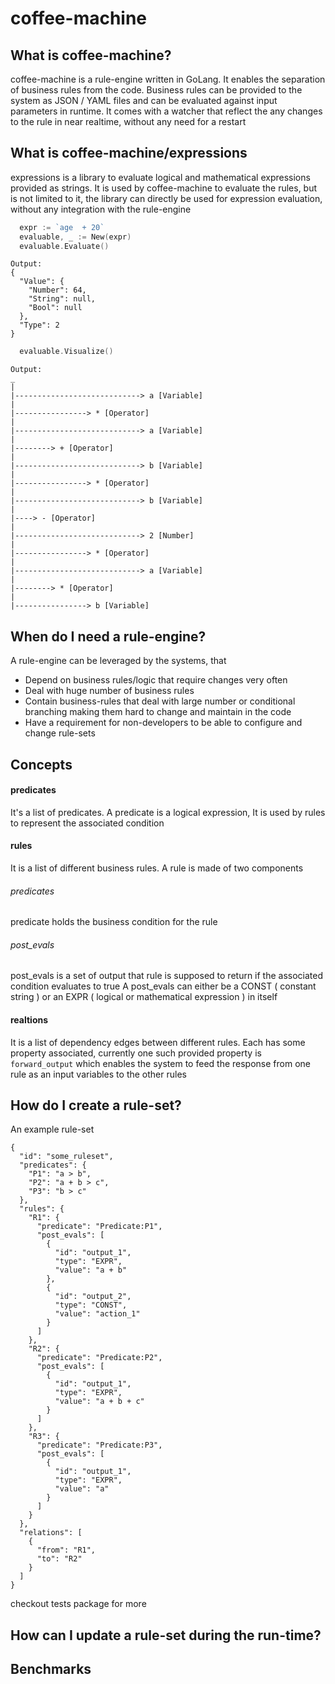 coffee-machine
====

What is coffee-machine?
--
coffee-machine is a rule-engine written in GoLang. It enables the separation of business rules from the code. Business rules can be provided to the system as JSON / YAML files and can be evaluated against input parameters in runtime. It comes with a watcher that reflect the any changes to the rule in near realtime, without any need for a restart

What is coffee-machine/expressions
--
expressions is a library to evaluate logical and mathematical expressions provided as strings. It is used by coffee-machine to evaluate the rules, but is not limited to it, the library can directly be used for expression evaluation, without any integration with the rule-engine

```go
  expr := `age  + 20`
  evaluable, _ := New(expr)
  evaluable.Evaluate()
```
```
Output:
{
  "Value": {
    "Number": 64,
    "String": null,
    "Bool": null
  },
  "Type": 2
}
```

```go
  evaluable.Visualize()
```
```
Output:
_
|
|----------------------------> a [Variable]
|
|----------------> * [Operator]
|
|----------------------------> a [Variable]
|
|--------> + [Operator]
|
|----------------------------> b [Variable]
|
|----------------> * [Operator]
|
|----------------------------> b [Variable]
|
|----> - [Operator]
|
|----------------------------> 2 [Number]
|
|----------------> * [Operator]
|
|----------------------------> a [Variable]
|
|--------> * [Operator]
|
|----------------> b [Variable]
```


When do I need a rule-engine?
--
A rule-engine can be leveraged by the systems, that
- Depend on business rules/logic that require changes very often
- Deal with huge number of business rules
- Contain business-rules that deal with large number or conditional branching making
 them hard to change and maintain in the code
- Have a requirement for non-developers to be able to configure and change rule-sets

Concepts
--
#### predicates
It's a list of predicates. A predicate is a logical expression, It is used by rules to represent the associated condition

#### rules
It is a list of different business rules. A rule is made of two components
###### predicates
predicate holds the business condition for the rule
###### post_evals
post_evals is a set of output that rule is supposed to return if the associated condition evaluates to true
A post_evals can either be a CONST ( constant string ) or an EXPR ( logical or mathematical expression ) in itself

#### realtions
It is a list of dependency edges between different rules. Each has some property associated, currently one such provided property is
`forward_output` which enables the system to feed the response from one rule as an input variables to the other rules


How do I create a rule-set?
--

An example rule-set
```
{
  "id": "some_ruleset",
  "predicates": {
    "P1": "a > b",
    "P2": "a + b > c",
    "P3": "b > c"
  },
  "rules": {
    "R1": {
      "predicate": "Predicate:P1",
      "post_evals": [
        {
          "id": "output_1",
          "type": "EXPR",
          "value": "a + b"
        },
        {
          "id": "output_2",
          "type": "CONST",
          "value": "action_1"
        }
      ]
    },
    "R2": {
      "predicate": "Predicate:P2",
      "post_evals": [
        {
          "id": "output_1",
          "type": "EXPR",
          "value": "a + b + c"
        }
      ]
    },
    "R3": {
      "predicate": "Predicate:P3",
      "post_evals": [
        {
          "id": "output_1",
          "type": "EXPR",
          "value": "a"
        }
      ]
    }
  },
  "relations": [
    {
      "from": "R1",
      "to": "R2"
    }
  ]
}
```

checkout tests package for more


How can I update a rule-set during the run-time?
--

Benchmarks
--